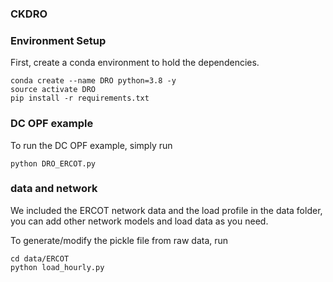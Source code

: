 ### CKDRO ###
### Environment Setup ###
First, create a conda environment to hold the dependencies.
```
conda create --name DRO python=3.8 -y
source activate DRO
pip install -r requirements.txt
```

### DC OPF example ###
To run the DC OPF example, simply run 
```
python DRO_ERCOT.py
```

### data and network ###
We included the ERCOT network data and the load profile in the data folder, you can add other network models and load data as you need. 

To generate/modify the pickle file from raw data, run 
```
cd data/ERCOT
python load_hourly.py
```